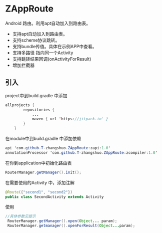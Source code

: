# ZAppRoute
Android 路由。利用apt自动加入到路由表。

- 支持apt自动加入到路由表。
- 支持scheme协议跳转。
- 支持bundle传值。具体在示例APP中查看。
- 支持多路径 指向同一个Activity
- 支持跳转结果回调(onActivityForResult)
- 增加拦截器
## 引入

project中到build.gradle 中添加
```java
allprojects {
		repositories {
			...
			maven { url 'https://jitpack.io' }
		}
	}
```

在module中到build.gradle 中添加依赖

```java
api 'com.github.T-zhangshuo.ZAppRoute:zapi:1.0'
annotationProcessor 'com.github.T-zhangshuo.ZAppRoute:zcompiler:1.0'
```

在你到application中初始化路由表
```java
RouterManager.getManager().init();
```
 
在需要使用的Activity 中，添加注解
```java
@Route({"second1", "second2"})
public class SecondActivity extends Activity 
```

使用
 ```java
 //具体参数见提示
  RouterManager.getManager().open(Object... param);
  RouterManager.getmanager().openForResult(Object...param);
 ```
